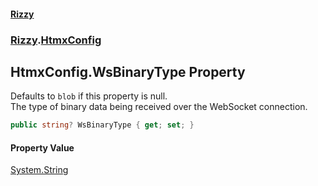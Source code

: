 #### [Rizzy](index.md 'index')
### [Rizzy](Rizzy.md 'Rizzy').[HtmxConfig](Rizzy.HtmxConfig.md 'Rizzy.HtmxConfig')

## HtmxConfig.WsBinaryType Property

Defaults to `blob` if this property is null.  
The type of binary data being received over the WebSocket connection.

```csharp
public string? WsBinaryType { get; set; }
```

#### Property Value
[System.String](https://docs.microsoft.com/en-us/dotnet/api/System.String 'System.String')